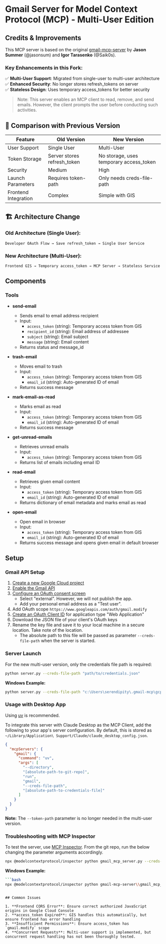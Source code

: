 # Gmail Server for Model Context Protocol (MCP) - Multi-User Edition

## Credits & Improvements

This MCP server is based on the original [gmail-mcp-server](https://github.com/jasonsum/gmail-mcp-server) by **Jason Summer** (@jasonsum) and **Igor Tarasenko** (@Saik0s).

### Key Enhancements in this Fork:

✅ **Multi-User Support**: Migrated from single-user to multi-user architecture  
✅ **Enhanced Security**: No longer stores refresh_tokens on server  
✅ **Stateless Design**: Uses temporary access_tokens for better security  

> Note: This server enables an MCP client to read, remove, and send emails. However, the client prompts the user before conducting such activities.


## 🔄 Comparison with Previous Version

| Feature | Old Version | New Version |
|---------|-------------|-------------|
| User Support | Single User | Multi-User |
| Token Storage | Server stores refresh_token | No storage, uses temporary access_token |
| Security | Medium | High |
| Launch Parameters | Requires token-path | Only needs creds-file-path |
| Frontend Integration | Complex | Simple with GIS |

## 🏗️ Architecture Change

### Old Architecture (Single User):
```
Developer OAuth Flow → Save refresh_token → Single User Service
```

### New Architecture (Multi-User):
```
Frontend GIS → Temporary access_token → MCP Server → Stateless Service
```

## Components

### Tools

- **send-email**
  - Sends email to email address recipient 
  - Input:
    - `access_token` (string): Temporary access token from GIS
    - `recipient_id` (string): Email address of addressee
    - `subject` (string): Email subject
    - `message` (string): Email content
  - Returns status and message_id

- **trash-email**
  - Moves email to trash 
  - Input:
    - `access_token` (string): Temporary access token from GIS
    - `email_id` (string): Auto-generated ID of email
  - Returns success message

- **mark-email-as-read**
  - Marks email as read 
  - Input:
    - `access_token` (string): Temporary access token from GIS
    - `email_id` (string): Auto-generated ID of email
  - Returns success message

- **get-unread-emails**
  - Retrieves unread emails 
  - Input:
    - `access_token` (string): Temporary access token from GIS
  - Returns list of emails including email ID

- **read-email**
  - Retrieves given email content
  - Input:
    - `access_token` (string): Temporary access token from GIS
    - `email_id` (string): Auto-generated ID of email
  - Returns dictionary of email metadata and marks email as read

- **open-email**
  - Open email in browser
  - Input:
    - `access_token` (string): Temporary access token from GIS
    - `email_id` (string): Auto-generated ID of email
  - Returns success message and opens given email in default browser

## Setup

### Gmail API Setup

1. [Create a new Google Cloud project](https://console.cloud.google.com/projectcreate)
2. [Enable the Gmail API](https://console.cloud.google.com/workspace-api/products)
3. [Configure an OAuth consent screen](https://console.cloud.google.com/apis/credentials/consent) 
    - Select "external". However, we will not publish the app.
    - Add your personal email address as a "Test user".
4. Add OAuth scope `https://www.googleapis.com/auth/gmail.modify`
5. [Create an OAuth Client ID](https://console.cloud.google.com/apis/credentials/oauthclient) for application type "Web Application"
6. Download the JSON file of your client's OAuth keys
7. Rename the key file and save it to your local machine in a secure location. Take note of the location.
    - The absolute path to this file will be passed as parameter `--creds-file-path` when the server is started.

### Server Launch

For the new multi-user version, only the credentials file path is required:

```bash
python server.py --creds-file-path "path/to/credentials.json"
```

**Windows Example:**
```bash
python server.py --creds-file-path "c:\Users\serendipity\.gmail-mcp\gcp-oauth.keys.json"
```

### Usage with Desktop App

Using [uv](https://docs.astral.sh/uv/) is recommended.

To integrate this server with Claude Desktop as the MCP Client, add the following to your app's server configuration. By default, this is stored as `~/Library/Application\ Support/Claude/claude_desktop_config.json`. 

```json
{
  "mcpServers": {
    "gmail": {
      "command": "uv",
      "args": [
        "--directory",
        "[absolute-path-to-git-repo]",
        "run",
        "gmail",
        "--creds-file-path",
        "[absolute-path-to-credentials-file]"
      ]
    }
  }
}
```

**Note:** The `--token-path` parameter is no longer needed in the multi-user version.

### Troubleshooting with MCP Inspector

To test the server, use [MCP Inspector](https://modelcontextprotocol.io/docs/tools/inspector).
From the git repo, run the below changing the parameter arguments accordingly.

```bash
npx @modelcontextprotocol/inspector python gmail_mcp_server.py --creds-file-path "C:\Users\zli3\OneDrive\Desktop\GH\VirtualJobSeekerAgent-1\backend\credentials.json"
```

**Windows Example:**
```bash
```bash
npx @modelcontextprotocol/inspector python gmail-mcp-server\\gmail_mcp_server.py --creds-file-path "c:\\Users\\serendipity\\.gmail-mcp\\gcp-oauth.keys.json"
```
```

## Common Issues

1. **Frontend CORS Error**: Ensure correct authorized JavaScript origins in Google Cloud Console
2. **access_token Expired**: GIS handles this automatically, but ensure frontend has error handling
3. **Insufficient Permissions**: Ensure access_token has `gmail.modify` scope
4. **Concurrent Requests**: Multi-user support is implemented, but concurrent request handling has not been thoroughly tested.